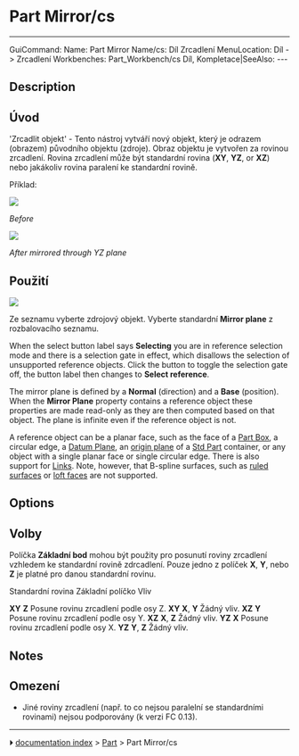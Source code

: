 # Part Mirror/cs
---
 GuiCommand:   Name: Part Mirror   Name/cs: Díl Zrcadlení   MenuLocation: Díl -> Zrcadlení   Workbenches: Part_Workbench/cs   Díl, Kompletace|SeeAlso: ---


</div>

## Description


<div class="mw-translate-fuzzy">

## Úvod

\'Zrcadlit objekt\' - Tento nástroj vytváří nový objekt, který je odrazem (obrazem) původního objektu (zdroje). Obraz objektu je vytvořen za rovinou zrcadlení. Rovina zrcadlení může být standardní rovina (**XY**, **YZ**, or **XZ**) nebo jakákoliv rovina paralení ke standardní rovině.


</div>

Příklad:

![](images/PARTMirrorBeforev11.png )



*Before*

![](images/PARTMirrorAfterv11.png )



*After mirrored through YZ plane*



## Použití

![](images/PartMirroring_Scr1.png )


<div class="mw-translate-fuzzy">

Ze seznamu vyberte zdrojový objekt. Vyberte standardní **Mirror plane** z rozbalovacího seznamu.


</div>

When the select button label says **Selecting** you are in reference selection mode and there is a selection gate in effect, which disallows the selection of unsupported reference objects. Click the button to toggle the selection gate off, the button label then changes to **Select reference**.

The mirror plane is defined by a **Normal** (direction) and a **Base** (position). When the **Mirror Plane** property contains a reference object these properties are made read-only as they are then computed based on that object. The plane is infinite even if the reference object is not.

A reference object can be a planar face, such as the face of a [Part Box](Part_Box.md), a circular edge, a [Datum Plane](PartDesign_Plane.md), an [origin plane](App_OriginGroupExtension.md) of a [Std Part](Std_Part.md) container, or any object with a single planar face or single circular edge. There is also support for [Links](App_Link.md). Note, however, that B-spline surfaces, such as [ruled surfaces](Part_RuledSurface.md) or [loft faces](Part_Loft.md) are not supported.

## Options


<div class="mw-translate-fuzzy">

## Volby

Políčka **Základní bod** mohou být použity pro posunutí roviny zrcadlení vzhledem ke standardní rovině zdrcadlení. Pouze jedno z políček **X**, **Y**, nebo **Z** je platné pro danou standardní rovinu.


</div>


<div class="mw-translate-fuzzy">

  Standardní rovina   Základní políčko   Vliv
    
  **XY**              **Z**              Posune rovinu zrcadlení podle osy Z.
  **XY**              **X**, **Y**       Žádný vliv.
  **XZ**              **Y**              Posune rovinu zrcadlení podle osy Y.
  **XZ**              **X**, **Z**       Žádný vliv.
  **YZ**              **X**              Posune rovinu zrcadlení podle osy X.
  **YZ**              **Y**, **Z**       Žádný vliv.


</div>

## Notes


<div class="mw-translate-fuzzy">

## Omezení

-   Jiné roviny zrcadlení (např. to co nejsou paralelní se standardními rovinami) nejsou podporovány (k verzi FC 0.13).


</div>



---
⏵ [documentation index](../README.md) > [Part](Part_Workbench.md) > Part Mirror/cs
